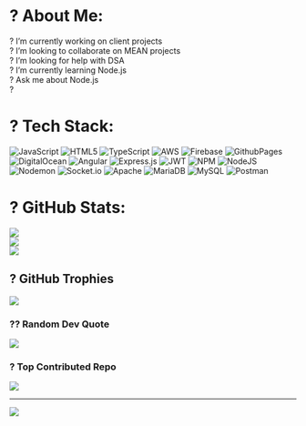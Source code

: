 # ? About Me:
? I’m currently working on client projects<br>? I’m looking to collaborate on MEAN projects<br>? I’m looking for help with DSA<br>? I’m currently learning Node.js<br>? Ask me about Node.js<br>?


# ? Tech Stack:
![JavaScript](https://img.shields.io/badge/javascript-%23323330.svg?style=for-the-badge&logo=javascript&logoColor=%23F7DF1E) ![HTML5](https://img.shields.io/badge/html5-%23E34F26.svg?style=for-the-badge&logo=html5&logoColor=white) ![TypeScript](https://img.shields.io/badge/typescript-%23007ACC.svg?style=for-the-badge&logo=typescript&logoColor=white) ![AWS](https://img.shields.io/badge/AWS-%23FF9900.svg?style=for-the-badge&logo=amazon-aws&logoColor=white) ![Firebase](https://img.shields.io/badge/firebase-%23039BE5.svg?style=for-the-badge&logo=firebase) ![GithubPages](https://img.shields.io/badge/github%20pages-121013?style=for-the-badge&logo=github&logoColor=white) ![DigitalOcean](https://img.shields.io/badge/DigitalOcean-%230167ff.svg?style=for-the-badge&logo=digitalOcean&logoColor=white) ![Angular](https://img.shields.io/badge/angular-%23DD0031.svg?style=for-the-badge&logo=angular&logoColor=white) ![Express.js](https://img.shields.io/badge/express.js-%23404d59.svg?style=for-the-badge&logo=express&logoColor=%2361DAFB) ![JWT](https://img.shields.io/badge/JWT-black?style=for-the-badge&logo=JSON%20web%20tokens) ![NPM](https://img.shields.io/badge/NPM-%23CB3837.svg?style=for-the-badge&logo=npm&logoColor=white) ![NodeJS](https://img.shields.io/badge/node.js-6DA55F?style=for-the-badge&logo=node.js&logoColor=white) ![Nodemon](https://img.shields.io/badge/NODEMON-%23323330.svg?style=for-the-badge&logo=nodemon&logoColor=%BBDEAD) ![Socket.io](https://img.shields.io/badge/Socket.io-black?style=for-the-badge&logo=socket.io&badgeColor=010101) ![Apache](https://img.shields.io/badge/apache-%23D42029.svg?style=for-the-badge&logo=apache&logoColor=white) ![MariaDB](https://img.shields.io/badge/MariaDB-003545?style=for-the-badge&logo=mariadb&logoColor=white) ![MySQL](https://img.shields.io/badge/mysql-%2300000f.svg?style=for-the-badge&logo=mysql&logoColor=white) ![Postman](https://img.shields.io/badge/Postman-FF6C37?style=for-the-badge&logo=postman&logoColor=white)
# ? GitHub Stats:
![](https://github-readme-stats.vercel.app/api?username=kartik-tlp&theme=blue-green&hide_border=false&include_all_commits=false&count_private=false)<br/>
![](https://github-readme-streak-stats.herokuapp.com/?user=kartik-tlp&theme=blue-green&hide_border=false)<br/>
![](https://github-readme-stats.vercel.app/api/top-langs/?username=kartik-tlp&theme=blue-green&hide_border=false&include_all_commits=false&count_private=false&layout=compact)

## ? GitHub Trophies
![](https://github-profile-trophy.vercel.app/?username=kartik-tlp&theme=onedark&no-frame=false&no-bg=true&margin-w=4)

### ?? Random Dev Quote
![](https://quotes-github-readme.vercel.app/api?type=horizontal&theme=radical)

### ? Top Contributed Repo
![](https://github-contributor-stats.vercel.app/api?username=kartik-tlp&limit=5&theme=dark&combine_all_yearly_contributions=true)

---
[![](https://visitcount.itsvg.in/api?id=kartik-tlp&icon=0&color=0)](https://visitcount.itsvg.in)

<!-- Proudly created with GPRM ( https://gprm.itsvg.in ) -->
